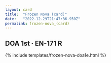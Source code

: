```yaml
---
layout: card
title:  "Frozen Nova (card)"
date:   "2022-12-29T21:47:36.950Z"
permalink: frozen-nova_(card)
---
```


## DOA 1st &middot; EN-171 R

{% include templates/frozen-nova-doa1e.html %}
